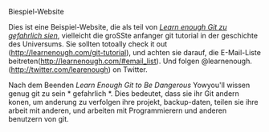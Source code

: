 Biespiel-Website

Dies ist eine Beispiel-Website, die als teil von [*Learn enough Git zu gefahrlich sien*](http://learnenough.com/git-tutorial),
vielleicht die groSSte anfanger git tutorial in der geschichte des Universums. Sie sollten totoally check it out (http://learnenough.com/git-tutorial), und achten sie darauf, die E-Mail-Liste beitreten(http://learnenough.com/#email_list). Und folgen @learnenough. (http://twitter.com/learenough) on Twitter.

Nach dem Beenden *Learn Enough Git to Be Dangerous* Yowyou'll wissen genug git zu sein * gefahrlich *. Dies bedeutet, dass sie ihr Git andern konen, um anderung zu verfolgen ihre projekt, backup-daten, teilen sie ihre arbeit mit anderen, und arbeiten mit Programmierern und anderen benutzern von git.
